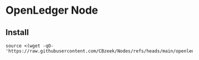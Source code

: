 #  OpenLedger Node

## Install
```
source <(wget -qO- 'https://raw.githubusercontent.com/CBzeek/Nodes/refs/heads/main/openledger/testnet/install.sh')
```

